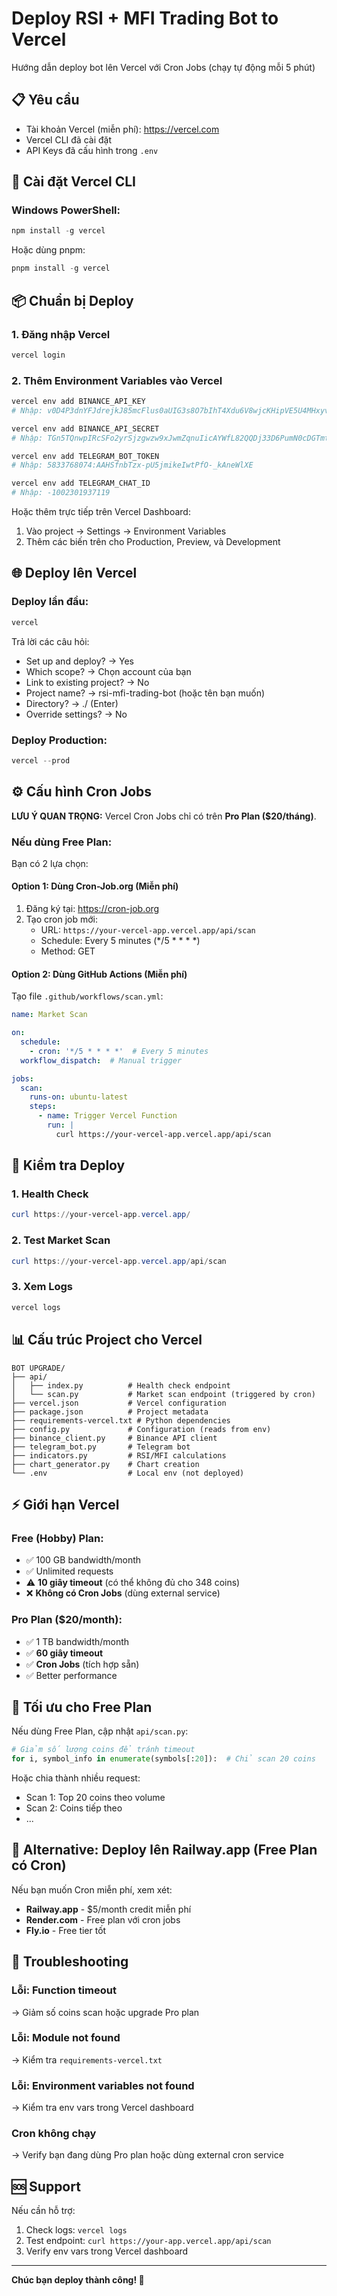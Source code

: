 # Deploy RSI + MFI Trading Bot to Vercel

Hướng dẫn deploy bot lên Vercel với Cron Jobs (chạy tự động mỗi 5 phút)

## 📋 Yêu cầu

- Tài khoản Vercel (miễn phí): https://vercel.com
- Vercel CLI đã cài đặt
- API Keys đã cấu hình trong `.env`

## 🚀 Cài đặt Vercel CLI

### Windows PowerShell:
```powershell
npm install -g vercel
```

Hoặc dùng pnpm:
```powershell
pnpm install -g vercel
```

## 📦 Chuẩn bị Deploy

### 1. Đăng nhập Vercel
```powershell
vercel login
```

### 2. Thêm Environment Variables vào Vercel

```powershell
vercel env add BINANCE_API_KEY
# Nhập: v0D4P3dnYFJdrejkJ85mcFlus0aUIG3s8O7bIhT4Xdu6V8wjcKHipVE5U4MHxyv6

vercel env add BINANCE_API_SECRET
# Nhập: TGn5TQnwpIRcSFo2yrSjzgwzw9xJwmZqnuIicAYWfL82QQDj33D6PumN0cDGTmtn

vercel env add TELEGRAM_BOT_TOKEN
# Nhập: 5833768074:AAHSfnbTzx-pU5jmikeIwtPfO-_kAneWlXE

vercel env add TELEGRAM_CHAT_ID
# Nhập: -1002301937119
```

Hoặc thêm trực tiếp trên Vercel Dashboard:
1. Vào project → Settings → Environment Variables
2. Thêm các biến trên cho Production, Preview, và Development

## 🌐 Deploy lên Vercel

### Deploy lần đầu:
```powershell
vercel
```

Trả lời các câu hỏi:
- Set up and deploy? → Yes
- Which scope? → Chọn account của bạn
- Link to existing project? → No
- Project name? → rsi-mfi-trading-bot (hoặc tên bạn muốn)
- Directory? → ./ (Enter)
- Override settings? → No

### Deploy Production:
```powershell
vercel --prod
```

## ⚙️ Cấu hình Cron Jobs

**LƯU Ý QUAN TRỌNG:** Vercel Cron Jobs chỉ có trên **Pro Plan ($20/tháng)**.

### Nếu dùng Free Plan:
Bạn có 2 lựa chọn:

#### Option 1: Dùng Cron-Job.org (Miễn phí)
1. Đăng ký tại: https://cron-job.org
2. Tạo cron job mới:
   - URL: `https://your-vercel-app.vercel.app/api/scan`
   - Schedule: Every 5 minutes (*/5 * * * *)
   - Method: GET

#### Option 2: Dùng GitHub Actions (Miễn phí)
Tạo file `.github/workflows/scan.yml`:
```yaml
name: Market Scan

on:
  schedule:
    - cron: '*/5 * * * *'  # Every 5 minutes
  workflow_dispatch:  # Manual trigger

jobs:
  scan:
    runs-on: ubuntu-latest
    steps:
      - name: Trigger Vercel Function
        run: |
          curl https://your-vercel-app.vercel.app/api/scan
```

## 🔧 Kiểm tra Deploy

### 1. Health Check
```powershell
curl https://your-vercel-app.vercel.app/
```

### 2. Test Market Scan
```powershell
curl https://your-vercel-app.vercel.app/api/scan
```

### 3. Xem Logs
```powershell
vercel logs
```

## 📊 Cấu trúc Project cho Vercel

```
BOT UPGRADE/
├── api/
│   ├── index.py          # Health check endpoint
│   └── scan.py           # Market scan endpoint (triggered by cron)
├── vercel.json           # Vercel configuration
├── package.json          # Project metadata
├── requirements-vercel.txt # Python dependencies
├── config.py             # Configuration (reads from env)
├── binance_client.py     # Binance API client
├── telegram_bot.py       # Telegram bot
├── indicators.py         # RSI/MFI calculations
├── chart_generator.py    # Chart creation
└── .env                  # Local env (not deployed)
```

## ⚡ Giới hạn Vercel

### Free (Hobby) Plan:
- ✅ 100 GB bandwidth/month
- ✅ Unlimited requests
- ⚠️ **10 giây timeout** (có thể không đủ cho 348 coins)
- ❌ **Không có Cron Jobs** (dùng external service)

### Pro Plan ($20/month):
- ✅ 1 TB bandwidth/month
- ✅ **60 giây timeout**
- ✅ **Cron Jobs** (tích hợp sẵn)
- ✅ Better performance

## 🎯 Tối ưu cho Free Plan

Nếu dùng Free Plan, cập nhật `api/scan.py`:

```python
# Giảm số lượng coins để tránh timeout
for i, symbol_info in enumerate(symbols[:20]):  # Chỉ scan 20 coins
```

Hoặc chia thành nhiều request:
- Scan 1: Top 20 coins theo volume
- Scan 2: Coins tiếp theo
- ...

## 🔄 Alternative: Deploy lên Railway.app (Free Plan có Cron)

Nếu bạn muốn Cron miễn phí, xem xét:
- **Railway.app** - $5/month credit miễn phí
- **Render.com** - Free plan với cron jobs
- **Fly.io** - Free tier tốt

## 📝 Troubleshooting

### Lỗi: Function timeout
→ Giảm số coins scan hoặc upgrade Pro plan

### Lỗi: Module not found
→ Kiểm tra `requirements-vercel.txt`

### Lỗi: Environment variables not found
→ Kiểm tra env vars trong Vercel dashboard

### Cron không chạy
→ Verify bạn đang dùng Pro plan hoặc dùng external cron service

## 🆘 Support

Nếu cần hỗ trợ:
1. Check logs: `vercel logs`
2. Test endpoint: `curl https://your-app.vercel.app/api/scan`
3. Verify env vars trong Vercel dashboard

---

**Chúc bạn deploy thành công! 🚀**
